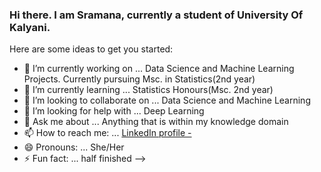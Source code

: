 ### Hi there. I am Sramana, currently a student of University Of Kalyani. 

Here are some ideas to get you started:

- 🔭 I’m currently working on ... Data Science and Machine Learning Projects. Currently pursuing Msc. in Statistics(2nd year)
- 🌱 I’m currently learning ... Statistics Honours(Msc. 2nd year)
- 👯 I’m looking to collaborate on ... Data Science and Machine Learning
- 🤔 I’m looking for help with ... Deep Learning
- 💬 Ask me about ... Anything that is within my knowledge domain
- 📫 How to reach me: ... [LinkedIn profile - ](https://www.linkedin.com/in/sramana-routh-2456181b6)
- 😄 Pronouns: ... She/Her
- ⚡ Fun fact: ... half finished
-->
